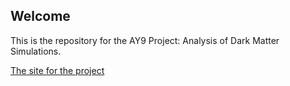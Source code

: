 ## Welcome

This is the repository for the AY9 Project: Analysis of Dark Matter Simulations.

<a href=" (https://bvillasen.github.io/blog/ay9project/)
">The site for the project </a>
